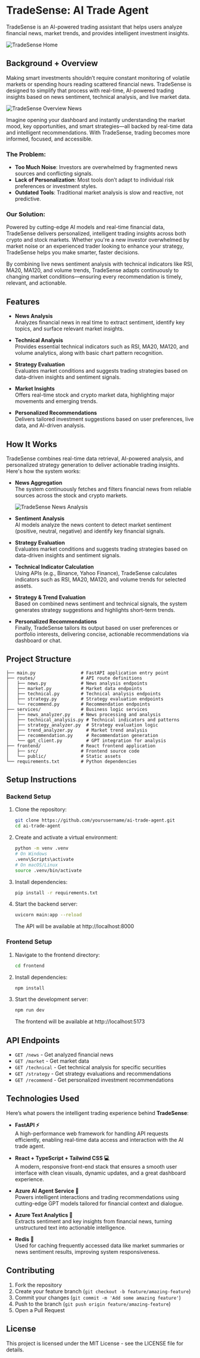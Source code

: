 # TradeSense: AI Trade Agent

TradeSense is an AI-powered trading assistant that helps users analyze financial news, market trends, and provides intelligent investment insights.

![TradeSense Home](https://github.com/wangwanlu09/TradeSense_AiTradeAgent/blob/main/Home.png?raw=true)

## Background + Overview

Making smart investments shouldn’t require constant monitoring of volatile markets or spending hours reading scattered financial news. TradeSense is designed to simplify that process with real-time, AI-powered trading insights based on news sentiment, technical analysis, and live market data.

![TradeSense Overview News](https://github.com/wangwanlu09/TradeSense_AiTradeAgent/blob/main/Overview%20News%20Analysis.png?raw=true)

Imagine opening your dashboard and instantly understanding the market mood, key opportunities, and smart strategies—all backed by real-time data and intelligent recommendations. With TradeSense, trading becomes more informed, focused, and accessible.

### The Problem:

- **Too Much Noise**: Investors are overwhelmed by fragmented news sources and conflicting signals.
- **Lack of Personalization**: Most tools don’t adapt to individual risk preferences or investment styles.
- **Outdated Tools**: Traditional market analysis is slow and reactive, not predictive.

### Our Solution:

Powered by cutting-edge AI models and real-time financial data, TradeSense delivers personalized, intelligent trading insights across both crypto and stock markets. Whether you're a new investor overwhelmed by market noise or an experienced trader looking to enhance your strategy, TradeSense helps you make smarter, faster decisions.

By combining live news sentiment analysis with technical indicators like RSI, MA20, MA120, and volume trends, TradeSense adapts continuously to changing market conditions—ensuring every recommendation is timely, relevant, and actionable.

## Features

- **News Analysis**  
  Analyzes financial news in real time to extract sentiment, identify key topics, and surface relevant market insights.

- **Technical Analysis**  
  Provides essential technical indicators such as RSI, MA20, MA120, and volume analytics, along with basic chart pattern recognition.

- **Strategy Evaluation**  
  Evaluates market conditions and suggests trading strategies based on data-driven insights and sentiment signals.

- **Market Insights**  
  Offers real-time stock and crypto market data, highlighting major movements and emerging trends.

- **Personalized Recommendations**  
  Delivers tailored investment suggestions based on user preferences, live data, and AI-driven analysis.

## How It Works

TradeSense combines real-time data retrieval, AI-powered analysis, and personalized strategy generation to deliver actionable trading insights. Here's how the system works:

- **News Aggregation**  
  The system continuously fetches and filters financial news from reliable sources across the stock and crypto markets.

  ![TradeSense News Analysis](https://github.com/wangwanlu09/TradeSense_AiTradeAgent/blob/main/News%20Analysis.png?raw=true)

- **Sentiment Analysis**  
  AI models analyze the news content to detect market sentiment (positive, neutral, negative) and identify key financial signals.

- **Strategy Evaluation**  
  Evaluates market conditions and suggests trading strategies based on data-driven insights and sentiment signals.

- **Technical Indicator Calculation**  
  Using APIs (e.g., Binance, Yahoo Finance), TradeSense calculates indicators such as RSI, MA20, MA120, and volume trends for selected assets.

- **Strategy & Trend Evaluation**  
  Based on combined news sentiment and technical signals, the system generates strategy suggestions and highlights short-term trends.

- **Personalized Recommendations**  
  Finally, TradeSense tailors its output based on user preferences or portfolio interests, delivering concise, actionable recommendations via dashboard or chat.
  
## Project Structure

```
├── main.py                 # FastAPI application entry point
├── routes/                 # API route definitions
│   ├── news.py             # News analysis endpoints
│   ├── market.py           # Market data endpoints
│   ├── technical.py        # Technical analysis endpoints
│   ├── strategy.py         # Strategy evaluation endpoints
│   └── recommend.py        # Recommendation endpoints
├── services/               # Business logic services
│   ├── news_analyzer.py    # News processing and analysis
│   ├── technical_analysis.py # Technical indicators and patterns
│   ├── strategy_analyzer.py  # Strategy evaluation logic
│   ├── trend_analyzer.py     # Market trend analysis
│   ├── recommendation.py     # Recommendation generation
│   └── gpt_client.py         # GPT integration for analysis
├── frontend/               # React frontend application
│   ├── src/                # Frontend source code
│   └── public/             # Static assets
└── requirements.txt        # Python dependencies
```

## Setup Instructions

### Backend Setup

1. Clone the repository:
   ```bash
   git clone https://github.com/yourusername/ai-trade-agent.git
   cd ai-trade-agent
   ```

2. Create and activate a virtual environment:
   ```bash
   python -m venv .venv
   # On Windows
   .venv\Scripts\activate
   # On macOS/Linux
   source .venv/bin/activate
   ```

3. Install dependencies:
   ```bash
   pip install -r requirements.txt
   ```

4. Start the backend server:
   ```bash
   uvicorn main:app --reload
   ```
   The API will be available at http://localhost:8000

### Frontend Setup

1. Navigate to the frontend directory:
   ```bash
   cd frontend
   ```

2. Install dependencies:
   ```bash
   npm install
   ```

3. Start the development server:
   ```bash
   npm run dev
   ```
   The frontend will be available at http://localhost:5173

## API Endpoints

- `GET /news` - Get analyzed financial news
- `GET /market` - Get market data
- `GET /technical` - Get technical analysis for specific securities
- `GET /strategy` - Get strategy evaluations and recommendations
- `GET /recommend` - Get personalized investment recommendations

## Technologies Used 
Here’s what powers the intelligent trading experience behind **TradeSense**:

- **FastAPI ⚡**  
  A high-performance web framework for handling API requests efficiently, enabling real-time data access and interaction with the AI trade agent.

- **React + TypeScript + Tailwind CSS 💻**  
  A modern, responsive front-end stack that ensures a smooth user interface with clean visuals, dynamic updates, and a great dashboard experience.

- **Azure AI Agent Service 🤖**  
  Powers intelligent interactions and trading recommendations using cutting-edge GPT models tailored for financial context and dialogue.

- **Azure Text Analytics 🧠**  
  Extracts sentiment and key insights from financial news, turning unstructured text into actionable intelligence.

- **Redis 🔄**  
  Used for caching frequently accessed data like market summaries or news sentiment results, improving system responsiveness.


## Contributing

1. Fork the repository
2. Create your feature branch (`git checkout -b feature/amazing-feature`)
3. Commit your changes (`git commit -m 'Add some amazing feature'`)
4. Push to the branch (`git push origin feature/amazing-feature`)
5. Open a Pull Request

## License

This project is licensed under the MIT License - see the LICENSE file for details. 

